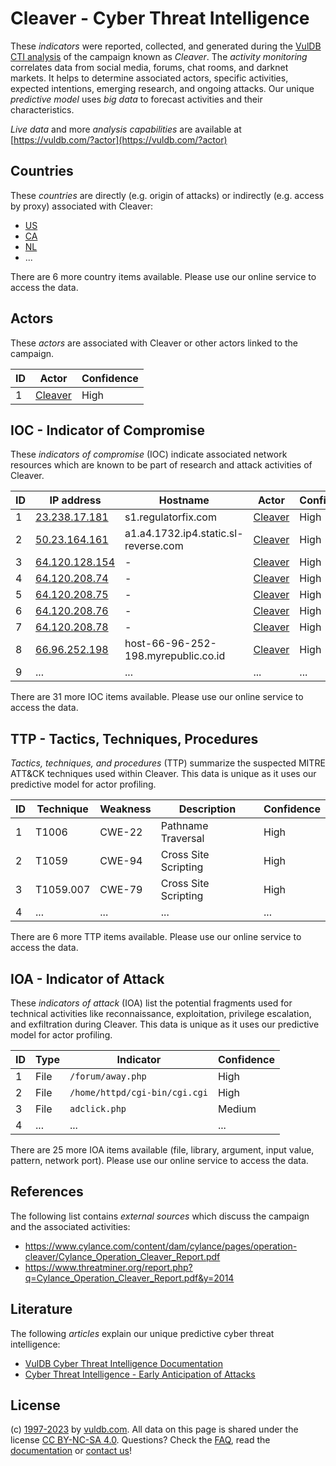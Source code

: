 # Cleaver - Cyber Threat Intelligence

These _indicators_ were reported, collected, and generated during the [VulDB CTI analysis](https://vuldb.com/?kb.cti) of the campaign known as _Cleaver_. The _activity monitoring_ correlates data from social media, forums, chat rooms, and darknet markets. It helps to determine associated actors, specific activities, expected intentions, emerging research, and ongoing attacks. Our unique _predictive model_ uses _big data_ to forecast activities and their characteristics.

_Live data_ and more _analysis capabilities_ are available at [https://vuldb.com/?actor](https://vuldb.com/?actor)

## Countries

These _countries_ are directly (e.g. origin of attacks) or indirectly (e.g. access by proxy) associated with Cleaver:

* [US](https://vuldb.com/?country.us)
* [CA](https://vuldb.com/?country.ca)
* [NL](https://vuldb.com/?country.nl)
* ...

There are 6 more country items available. Please use our online service to access the data.

## Actors

These _actors_ are associated with Cleaver or other actors linked to the campaign.

ID | Actor | Confidence
-- | ----- | ----------
1 | [Cleaver](https://vuldb.com/?actor.cleaver) | High

## IOC - Indicator of Compromise

These _indicators of compromise_ (IOC) indicate associated network resources which are known to be part of research and attack activities of Cleaver.

ID | IP address | Hostname | Actor | Confidence
-- | ---------- | -------- | ----- | ----------
1 | [23.238.17.181](https://vuldb.com/?ip.23.238.17.181) | s1.regulatorfix.com | [Cleaver](https://vuldb.com/?actor.cleaver) | High
2 | [50.23.164.161](https://vuldb.com/?ip.50.23.164.161) | a1.a4.1732.ip4.static.sl-reverse.com | [Cleaver](https://vuldb.com/?actor.cleaver) | High
3 | [64.120.128.154](https://vuldb.com/?ip.64.120.128.154) | - | [Cleaver](https://vuldb.com/?actor.cleaver) | High
4 | [64.120.208.74](https://vuldb.com/?ip.64.120.208.74) | - | [Cleaver](https://vuldb.com/?actor.cleaver) | High
5 | [64.120.208.75](https://vuldb.com/?ip.64.120.208.75) | - | [Cleaver](https://vuldb.com/?actor.cleaver) | High
6 | [64.120.208.76](https://vuldb.com/?ip.64.120.208.76) | - | [Cleaver](https://vuldb.com/?actor.cleaver) | High
7 | [64.120.208.78](https://vuldb.com/?ip.64.120.208.78) | - | [Cleaver](https://vuldb.com/?actor.cleaver) | High
8 | [66.96.252.198](https://vuldb.com/?ip.66.96.252.198) | host-66-96-252-198.myrepublic.co.id | [Cleaver](https://vuldb.com/?actor.cleaver) | High
9 | ... | ... | ... | ...

There are 31 more IOC items available. Please use our online service to access the data.

## TTP - Tactics, Techniques, Procedures

_Tactics, techniques, and procedures_ (TTP) summarize the suspected MITRE ATT&CK techniques used within Cleaver. This data is unique as it uses our predictive model for actor profiling.

ID | Technique | Weakness | Description | Confidence
-- | --------- | -------- | ----------- | ----------
1 | T1006 | CWE-22 | Pathname Traversal | High
2 | T1059 | CWE-94 | Cross Site Scripting | High
3 | T1059.007 | CWE-79 | Cross Site Scripting | High
4 | ... | ... | ... | ...

There are 6 more TTP items available. Please use our online service to access the data.

## IOA - Indicator of Attack

These _indicators of attack_ (IOA) list the potential fragments used for technical activities like reconnaissance, exploitation, privilege escalation, and exfiltration during Cleaver. This data is unique as it uses our predictive model for actor profiling.

ID | Type | Indicator | Confidence
-- | ---- | --------- | ----------
1 | File | `/forum/away.php` | High
2 | File | `/home/httpd/cgi-bin/cgi.cgi` | High
3 | File | `adclick.php` | Medium
4 | ... | ... | ...

There are 25 more IOA items available (file, library, argument, input value, pattern, network port). Please use our online service to access the data.

## References

The following list contains _external sources_ which discuss the campaign and the associated activities:

* https://www.cylance.com/content/dam/cylance/pages/operation-cleaver/Cylance_Operation_Cleaver_Report.pdf
* https://www.threatminer.org/report.php?q=Cylance_Operation_Cleaver_Report.pdf&y=2014

## Literature

The following _articles_ explain our unique predictive cyber threat intelligence:

* [VulDB Cyber Threat Intelligence Documentation](https://vuldb.com/?kb.cti)
* [Cyber Threat Intelligence - Early Anticipation of Attacks](https://www.scip.ch/en/?labs.20201022)

## License

(c) [1997-2023](https://vuldb.com/?kb.changelog) by [vuldb.com](https://vuldb.com/?kb.about). All data on this page is shared under the license [CC BY-NC-SA 4.0](https://creativecommons.org/licenses/by-nc-sa/4.0/). Questions? Check the [FAQ](https://vuldb.com/?kb.faq), read the [documentation](https://vuldb.com/?kb) or [contact us](https://vuldb.com/?contact)!
